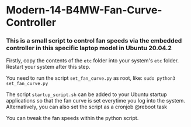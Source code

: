 # Modern-14-B4MW-Fan-Curve-Controller

### This is a small script to control fan speeds via the embedded controller in this specific laptop model in Ubuntu 20.04.2

Firstly, copy the contents of the `etc` folder into your system's `etc` folder. Restart your system after this step.

You need to run the script `set_fan_curve.py` as root, like: `sudo python3 set_fan_curve.py`

The script `startup_script.sh` can be added to your Ubuntu startup applications so that the fan curve is set everytime you log into the system.
Alternatively, you can also set the script as a cronjob @reboot task

You can tweak the fan speeds within the python script.
